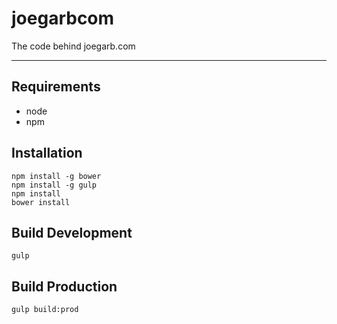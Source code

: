 # joegarbcom
The code behind joegarb.com

---

## Requirements
- node
- npm

## Installation
	npm install -g bower
	npm install -g gulp
    npm install
	bower install

## Build Development
    gulp

## Build Production
    gulp build:prod